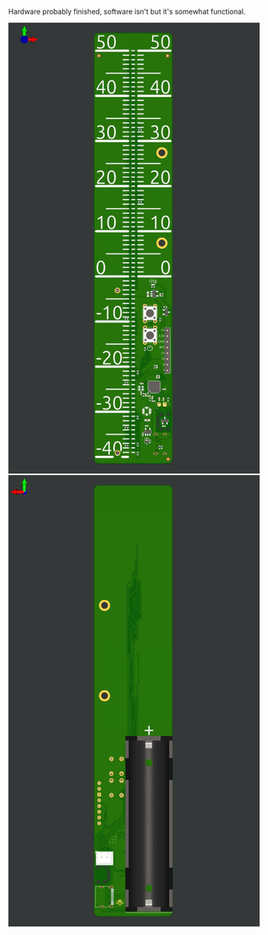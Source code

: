 Hardware probably finished, software isn't but it's somewhat functional.

![pic](termometer_h.jpg)
![pic](termometer_b.jpg)
